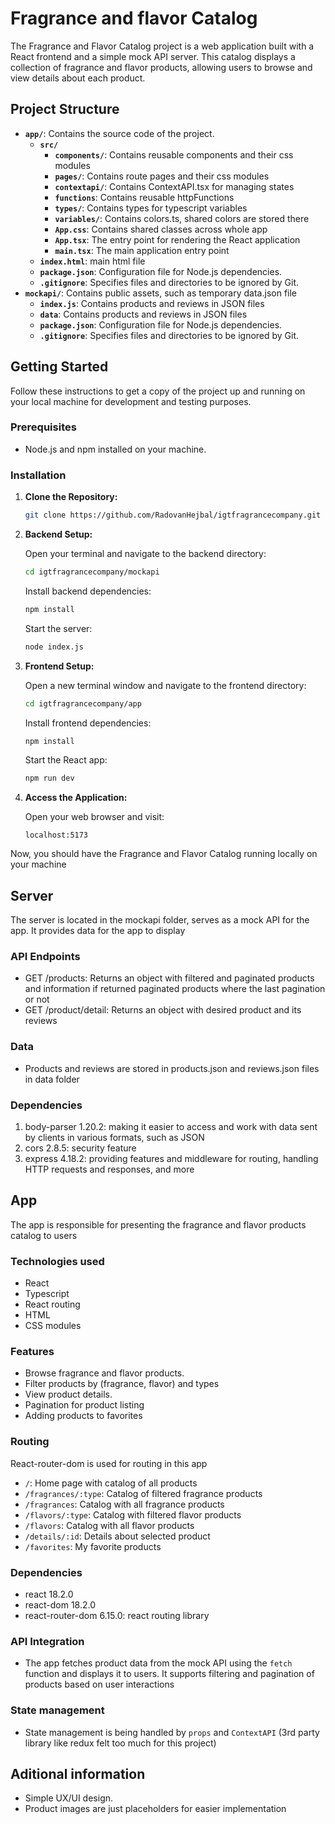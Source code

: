 # Fragrance and flavor Catalog

The Fragrance and Flavor Catalog project is a web application built with a React frontend and a simple mock API server. This catalog displays a collection of fragrance and flavor products, allowing users to browse and view details about each product.

## Project Structure
- **`app/`**: Contains the source code of the project.
  - **`src/`**
      - **`components/`**: Contains reusable components and their css modules
      - **`pages/`**: Contains route pages and their css modules
      - **`contextapi/`**: Contains ContextAPI.tsx for managing states
      - **`functions`**: Contains reusable httpFunctions
      - **`types/`**: Contains types for typescript variables
      - **`variables/`**: Contains colors.ts, shared colors are stored there
      - **`App.css`**: Contains shared classes across whole app
      - **`App.tsx`**: The entry point for rendering the React application
      - **`main.tsx`**: The main application entry point
  - **`index.html`**: main html file
  - **`package.json`**: Configuration file for Node.js dependencies.
  - **`.gitignore`**: Specifies files and directories to be ignored by Git.
- **`mockapi/`**: Contains public assets, such as temporary data.json file
  - **`index.js`**: Contains products and reviews in JSON files
  - **`data`**: Contains products and reviews in JSON files
  - **`package.json`**: Configuration file for Node.js dependencies.
  - **`.gitignore`**: Specifies files and directories to be ignored by Git.


## Getting Started

Follow these instructions to get a copy of the project up and running on your local machine for development and testing purposes.

### Prerequisites

- Node.js and npm installed on your machine.

### Installation

1. **Clone the Repository:**

    ```bash
    git clone https://github.com/RadovanHejbal/igtfragrancecompany.git
    ```

2. **Backend Setup:**

    Open your terminal and navigate to the backend directory:

    ```bash
    cd igtfragrancecompany/mockapi
    ```

    Install backend dependencies:

    ```bash
    npm install
    ```

    Start the server:

    ```bash
    node index.js
    ```

3. **Frontend Setup:**

    Open a new terminal window and navigate to the frontend directory:

    ```bash
    cd igtfragrancecompany/app
    ```

    Install frontend dependencies:

    ```bash
    npm install
    ```

    Start the React app:

    ```bash
    npm run dev
    ```

4. **Access the Application:**

    Open your web browser and visit:

    ```
    localhost:5173
    ```

Now, you should have the Fragrance and Flavor Catalog running locally on your machine

## Server
The server is located in the mockapi folder, serves as a mock API for the app. It provides data for the app to display

### API Endpoints
- GET /products: Returns an object with filtered and paginated products and information if returned paginated products where the last pagination or not
- GET /product/detail: Returns an object with desired product and its reviews

### Data
- Products and reviews are stored in products.json and reviews.json files in data folder

### Dependencies
1. body-parser 1.20.2: making it easier to access and work with data sent by clients in various formats, such as JSON
2. cors 2.8.5: security feature
3. express 4.18.2: providing features and middleware for routing, handling HTTP requests and responses, and more

## App
The app is responsible for presenting the fragrance and flavor products catalog to users

### Technologies used
- React
- Typescript
- React routing
- HTML
- CSS modules

### Features
- Browse fragrance and flavor products.
- Filter products by (fragrance, flavor) and types
- View product details.
- Pagination for product listing
- Adding products to favorites

### Routing
React-router-dom is used for routing in this app
- `/`: Home page with catalog of all products
- `/fragrances/:type`: Catalog of filtered fragrance products
- `/fragrances`: Catalog with all fragrance products
- `/flavors/:type`: Catalog with filtered flavor products
- `/flavors`: Catalog with all flavor products
- `/details/:id`: Details about selected product
- `/favorites`: My favorite products

### Dependencies
- react 18.2.0
- react-dom 18.2.0
- react-router-dom 6.15.0: react routing library

### API Integration
- The app fetches product data from the mock API using the `fetch` function and displays it to users. It supports filtering and pagination of products based on user interactions

### State management
- State management is being handled by `props` and `ContextAPI` (3rd party library like redux felt too much for this project)

## Aditional information
- Simple UX/UI design.
- Product images are just placeholders for easier implementation
